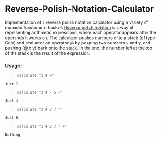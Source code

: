 # Reverse-Polish-Notation-Calculator
Implementation of a reverse polish notation calculator using a variety of monadic functions in haskell.
[Reverse polish notation](https://en.wikipedia.org/wiki/Reverse_Polish_notation) is a way of representing arithmetic expressions, where each operator appears after the operands it works on. The calculator pushes numbers onto a stack (of type Calc) and evaluates an operator @ by popping two numbers x and y, and pushing (@ x y) back onto the stack. In the end, the number left at the top of the stack is the result of the expression.
### Usage:
>`calculate "3 4 +"`
  
  `Just 7`

> `calculate "3 4 - 5 +"`
  
  `Just 4`

> `calculate "3 4 2 / *"`
   
   `Just 6`

> `calculate "3 4 2 / * +"`
  
  `Nothing`
